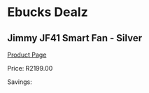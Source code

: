 
# Ebucks Dealz
## Jimmy JF41 Smart Fan - Silver
[Product Page](https://www.ebucks.com/web/shop/productSelected.do?prodId=1096582030&catId=704982758)

Price: R2199.00

Savings: 


	